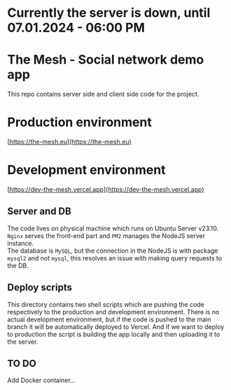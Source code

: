 # Currently the server is down, until 07.01.2024 - 06:00 PM

# The Mesh - Social network demo app

This repo contains server side and client side code for the project.

# Production environment

[https://the-mesh.eu](https://the-mesh.eu)

# Development environment

[https://dev-the-mesh.vercel.app](https://dev-the-mesh.vercel.app)

## Server and DB

The code lives on physical machine which runs on Ubuntu Server v23.10.\
`Nginx` serves the front-end part and `PM2` manages the NodeJS server instance.\
The database is `MySQL`, but the connection in the NodeJS is with package `mysql2` and not `mysql`, this resolves an issue with making query requests to the DB.

## Deploy scripts

This directory contains two shell scripts which are pushing the code respectively to the production and development environment. There is no actual development environment, but if the code is pushed to the main branch it will be automatically deployed to Vercel. And if we want to deploy to production the script is building the app locally and then uploading it to the server.

## TO DO

Add Docker container...
